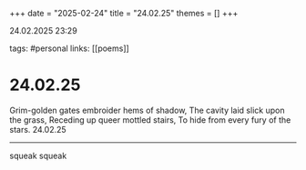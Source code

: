 +++
date = "2025-02-24"
title = "24.02.25"
themes = []
+++

24.02.2025 23:29

tags: #personal
links: [[poems]]

# 24.02.25

Grim-golden gates embroider hems of shadow,
The cavity laid slick upon the grass,
Receding up queer mottled stairs,
To hide from every fury of the stars.
24.02.25

---

squeak squeak
